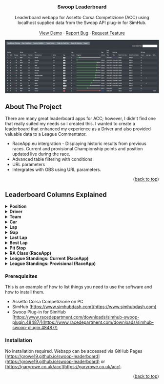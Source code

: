 
<div align="center">

  <h3 align="center">Swoop Leaderboard </h3>

  <p align="center">
    Leaderboard webapp for Assetto Corsa Competizione (ACC) using localhost supplied data from the Swoop API plug-in for SimHub.
    <br />
    <br />
    <a href="https://growe19.github.io/swoop-leaderboard/?mode=static&hide=0&order=1&class=&showme=&refresh=2500">View Demo</a>
    ·
    <a href="https://github.com/growe19/swoop-leaderboard/issues">Report Bug</a>
    ·
    <a href="https://github.com/growe19/swoop-leaderboard/issues">Request Feature</a>
  </p>
</div>
<img src="https://github.com/growe19/swoop-leaderboard/blob/main/Leaderboard.PNG"/>




<!-- ABOUT THE PROJECT -->
## About The Project

There are many great leaderboard apps for ACC; however, I didn't find one that really suited my needs so I created this. I wanted to create a leaderboard that enhanced my experience as a Driver and also provided valuable data to a League Commentator.

* RaceApp.eu intergration - Displaying historic results from previous races. Current and provisional Championship points and position updated live during the race.
* Advanced table filtering with conditions.
* URL parameters
* Intergrates with OBS using URL parameters.

<p align="right">(<a href="#top">back to top</a>)</p>


## Leaderboard Columns Explained

<details>
  <summary><b>Position</b></summary>
  <ul>
    <li><b>Track</b> position is the standard position of the Driver on track. Pretty standard for Column 1 in any Leaderboard.</li>
    <li><b>Grid</b> is the position the Driver started the race in. Usually where they finished in Qualifying.</li>
    <li><b>Change</b> is the difference between the Driver's starting Grid position and their Track position. Illustrated with a red down arrow if the Driver has dropped positions, a green up arrow if they have gained positions and a straight dash line if their position has not changed. 
      <br/><img src="https://github.com/growe19/swoop-leaderboard/blob/main/change.PNG" /> 
      </li>
  </ul>
</details>

<details>
  <summary><b>Driver</b></summary>
    <ul>
    <li><b>Short Name</b> is the three letter Driver code. This <b>is</b> the first three letters of the Driver's Last Name, regardless of what they have set in-game. Because of this you can have more than one Driver with the same Short Name, which is not true to real life.</li>
    <li><b>Flag</b> for the Nationality of the Driver.</li>
    <li><b>Nationality</b> as a word for the Driver.</li>
    <li><b>Number</b> is the Driver Number.</li>
    <li><b>Full Name</b> of the Driver.</li>
    <li><b>First Name</b> of the Driver.</li>
    <li><b>Last Name</b> of the Driver.</li>
    <li><b>Cat.</b> is the Category of the Driver; PLATINUM, GOLD, SILVER, BRONZE, etc.</li>
  </ul>
</details>

<details>
  <summary><b>Team</b></summary>
  <ul>
    <li><b>Name</b> of the Team.</li>
    <li><b>Flag</b> for the Nationality of the Team.</li>
  </ul>
</details>

<details>
  <summary><b>Car</b></summary>
    <ul>
    <li><b>Logo</b>, Text</li>
    <li><b>Manufacturer</b>, Text</li>
    <li><b>Model</b>, Text</li>
    <li><b>Series</b> is the Series of the Car; GT3, GT4, etc.</li>
    <li><b>Cup</b> is the Cup of the Car; PRO, PRO-AM, SILVER, AM, etc.</li>
  </ul>
</details>

<details>
  <summary><b>Lap</b></summary>
  <ul>
    <li><b>Count</b>, is the number of Laps the Driver has completed.</li>
    <li><b>Progress</b>, along the track distance is indicated with a progress bar. The progress bar colour will turn red when the Driver is travelling through the Pit Lane or has stopped in the Pit Box. The progress bar resets from 100% back to 0% at the Start/Finish Line.
    <br/><img src="https://github.com/growe19/swoop-leaderboard/blob/main/Progress.PNG" /> 
  </ul>
</details>

<details>
  <summary><b>Gap</b></summary>
    <ul>
    <li><b>Ahead</b>, Text</li>
    <li><b>To Lead</b>, Text</li>
  </ul>
</details>

<details>
  <summary><b>Last Lap</b></summary>
  <ul>
    <li><b>Time</b>, Text</li>
    <li><b>Sector 1</b>, Text</li>
    <li><b>Sector 2</b>, Text</li>
    <li><b>Sector 3</b>, Text</li>
  </ul>
</details>

<details>
  <summary><b>Best Lap</b></summary>
 <ul>
    <li><b>Time</b>, Text</li>
    <li><b>Sector 1</b>, Text</li>
    <li><b>Sector 2</b>, Text</li>
    <li><b>Sector 3</b>, Text</li>
    <li><b>Delta From Own</b>, Text</li>
    <li><b>Delta From Global</b>, Text</li>
  </ul>
</details>

<details>
  <summary><b>Pit Stop</b></summary>
 <ul>
    <li><b>Count</b>, Text</li>
    <li><b>Laps Ago</b>, Text</li>
    <li><b>Delta</b>, Text</li>
   <li><b>ExitPos</b> is a prediction of the Track Position the Driver will be if they were to pit at any given time.</li>
  </ul>
</details>

<details>
  <summary><b>RA Class (RaceApp)</b></summary>
 <ul>
    <li><b>Class</b>, Text</li>
    <li><b>Pos</b>, Text</li>
    <li><b>Gap &amp; Traffic</b>, Text</li>
  </ul>
</details>

<details>
  <summary><b>League Standings: Current (RaceApp)</b></summary>
 <ul>
    <li><b>Pos</b>, Text</li>
    <li><b>Pts</b>, Text</li>
  </ul>
</details>

<details>
  <summary><b>League Standings: Provisional (RaceApp)</b></summary>
 <ul>
    <li><b>Change</b> is the difference between the <code>Current RaceApp League Standing Position</code> and the <code>Provisional RaceApp League Standing Position</code>. Illustrated with a red down arrow if the Driver has dropped positions, a green up arrow if they have gained positions and a straight dash line if their position has not changed.</li>
    <li><b>Pos</b> is the predicted Provisional RaceApp League Standing Position based on the Driver's Current RaceApp League Standing Position with the Points for their RaceApp Class Position Points combined.</li>
    <li><b>Pts</b>, Text</li>
  </ul>
</details>




### Prerequisites

This is an example of how to list things you need to use the software and how to install them.
* Assetto Corsa Competizione on PC
* SimHub [https://www.simhubdash.com](https://www.simhubdash.com)
* Swoop Plug-in for SimHub [https://www.racedepartment.com/downloads/simhub-swoop-plugin.48487/](https://www.racedepartment.com/downloads/simhub-swoop-plugin.48487/)

### Installation

No installation required. Webapp can be accessed via GitHub Pages [https://growe19.github.io/swoop-leaderboard](https://growe19.github.io/swoop-leaderboard) or [https://garyrowe.co.uk/acc](https://garyrowe.co.uk/acc).

<p align="right">(<a href="#top">back to top</a>)</p>
